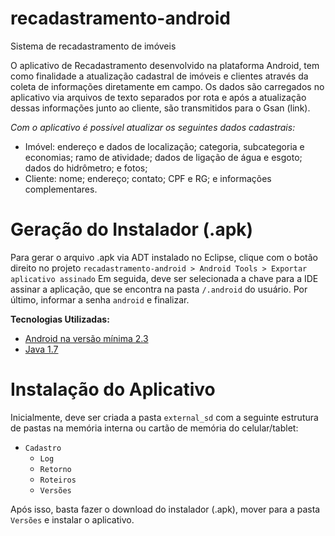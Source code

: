 # recadastramento-android
Sistema de recadastramento de imóveis

O aplicativo de Recadastramento desenvolvido na plataforma Android, tem como finalidade a atualização cadastral de imóveis e clientes através da coleta de informações diretamente em campo. Os dados são carregados no aplicativo via arquivos de texto separados por rota e após a atualização dessas informações junto ao cliente, são transmitidos para o Gsan (link).

*Com o aplicativo é possível atualizar os seguintes dados cadastrais:*

* Imóvel: endereço e dados de localização; categoria, subcategoria e economias; ramo de atividade; dados de ligação de água e esgoto; dados do hidrômetro; e fotos;
* Cliente: nome; endereço; contato; CPF e RG; e informações complementares.


Geração do Instalador (.apk)
===
Para gerar o arquivo .apk via ADT instalado no Eclipse, clique com o botão direito no projeto ``recadastramento-android > Android Tools > Exportar aplicativo assinado``
Em seguida, deve ser selecionada a chave para a IDE assinar a aplicação, que se encontra na pasta ``/.android`` do usuário. Por último, informar a senha ``android`` e finalizar.

**Tecnologias Utilizadas:**

* [Android na versão mínima 2.3](http://developer.android.com/index.html)
* [Java 1.7](https://github.com/prodigasistemas/gsan/wiki/Instala%C3%A7%C3%A3o-do-Java)


Instalação do Aplicativo
===

Inicialmente, deve ser criada a pasta ``external_sd`` com a seguinte estrutura de pastas na memória interna ou cartão de memória do celular/tablet:

* ``Cadastro``
  * ``Log``
  * ``Retorno``
  * ``Roteiros``
  * ``Versões``

Após isso, basta fazer o download do instalador (.apk), mover para a pasta ``Versões`` e instalar o aplicativo.
